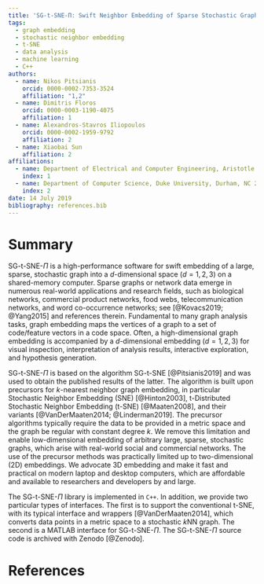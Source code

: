 ```yaml
---
title: 'SG-t-SNE-Π: Swift Neighbor Embedding of Sparse Stochastic Graphs'
tags:
  - graph embedding
  - stochastic neighbor embedding
  - t-SNE
  - data analysis
  - machine learning
  - C++
authors:
  - name: Nikos Pitsianis
    orcid: 0000-0002-7353-3524
    affiliation: "1,2"
  - name: Dimitris Floros
    orcid: 0000-0003-1190-4075
    affiliation: 1
  - name: Alexandros-Stavros Iliopoulos
    orcid: 0000-0002-1959-9792
    affiliation: 2
  - name: Xiaobai Sun
    affiliation: 2
affiliations:
  - name: Department of Electrical and Computer Engineering, Aristotle University of Thessaloniki, Thessaloniki 54124, Greece
    index: 1
  - name: Department of Computer Science, Duke University, Durham, NC 27708, USA
    index: 2
date: 14 July 2019
bibliography: references.bib
---
```



# Summary

SG-t-SNE-$\Pi$ is a high-performance software for swift embedding of a
large, sparse, stochastic graph into a $d$-dimensional space
($d = 1,2,3$) on a shared-memory computer. Sparse graphs or network data
emerge in numerous real-world applications and research fields, such as
biological networks, commercial product networks, food webs,
telecommunication networks, and word co-occurrence networks;
see [@Kovacs2019; @Yang2015] and references therein. Fundamental to many
graph analysis tasks, graph embedding maps the vertices of a graph to a
set of code/feature vectors in a code space. Often, a high-dimensional
graph embedding is accompanied by a $d$-dimensional embedding
($d = 1,2,3$) for visual inspection, interpretation of analysis results,
interactive exploration, and hypothesis generation.

SG-t-SNE-$\Pi$ is based on the algorithm SG-t-SNE [@Pitsianis2019] and
was used to obtain the published results of the latter.  The algorithm
is built upon precursors for $k$-nearest neighbor graph embedding, in
particular Stochastic Neighbor Embedding (SNE) [@Hinton2003],
t-Distributed Stochastic Neighbor Embedding (t-SNE) [@Maaten2008], and
their variants [@VanDerMaaten2014; @Linderman2019]. The precursor
algorithms typically require the data to be provided in a metric space
and the graph be regular with constant degree $k$. We remove this
limitation and enable low-dimensional embedding of arbitrary large,
sparse, stochastic graphs, which arise with real-world social and
commercial networks. The use of the precursor methods was practically
limited up to two-dimensional (2D) embeddings. We advocate 3D
embedding and make it fast and practical on modern laptop and desktop
computers, which are affordable and available to researchers and
developers by and large.

The SG-t-SNE-$\Pi$ library is implemented in `C++`. In addition, we
provide two particular types of interfaces. The first is to support the
conventional t-SNE, with its typical interface and
wrappers [@VanDerMaaten2014], which converts data points in a metric
space to a stochastic $k$NN graph. The second is a MATLAB interface for
SG-t-SNE-$\Pi$. The SG-t-SNE-$\Pi$ source code is archived with Zenodo [@Zenodo].


# References
